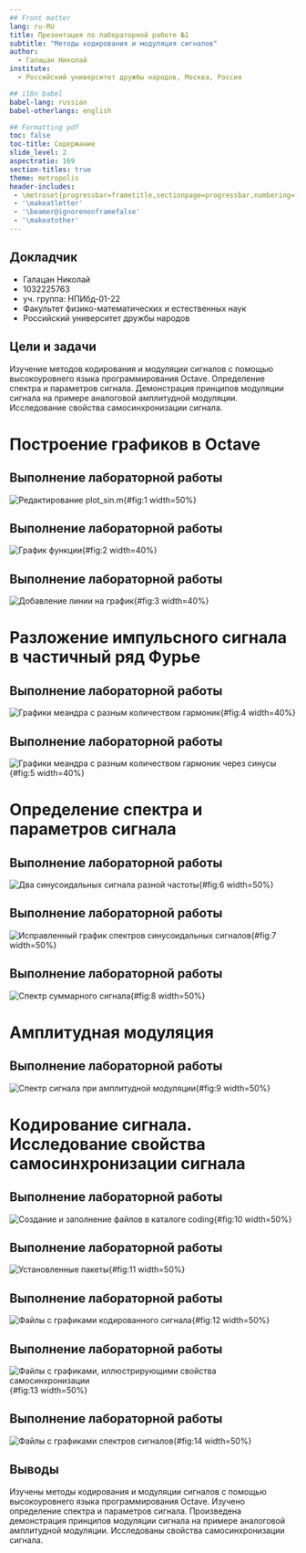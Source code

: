 ```yaml
---
## Front matter
lang: ru-RU
title: Презентация по лабораторной работе №1
subtitle: "Методы кодирования и модуляция сигналов"
author:
  - Галацан Николай
institute:
  - Российский университет дружбы народов, Москва, Россия

## i18n babel
babel-lang: russian
babel-otherlangs: english

## Formatting pdf
toc: false
toc-title: Содержание
slide_level: 2
aspectratio: 169
section-titles: true
theme: metropolis
header-includes:
 - \metroset{progressbar=frametitle,sectionpage=progressbar,numbering=fraction}
 - '\makeatletter'
 - '\beamer@ignorenonframefalse'
 - '\makeatother'
---
```



## Докладчик

  * Галацан Николай
  * 1032225763
  * уч. группа: НПИбд-01-22
  * Факультет физико-математических и естественных наук
  * Российский университет дружбы народов

## Цели и задачи

Изучение методов кодирования и модуляции сигналов с помощью высокоуровнего языка программирования Octave. Определение спектра и параметров сигнала. Демонстрация принципов модуляции сигнала на примере аналоговой
амплитудной модуляции. Исследование свойства самосинхронизации сигнала.

# Построение графиков в Octave


## Выполнение лабораторной работы

![Редактирование plot_sin.m](image/1.png){#fig:1 width=50%}

## Выполнение лабораторной работы

![График функции](image/2.png){#fig:2 width=40%}


## Выполнение лабораторной работы

![Добавление линии на график](image/3.png){#fig:3 width=40%}

# Разложение импульсного сигнала в частичный ряд Фурье


## Выполнение лабораторной работы

![Графики меандра с разным количеством гармоник](image/4.png){#fig:4 width=40%}

## Выполнение лабораторной работы

![Графики меандра с разным количеством гармоник через синусы](image/5.png){#fig:5 width=40%}

# Определение спектра и параметров сигнала

## Выполнение лабораторной работы

![Два синусоидальных сигнала разной частоты](image/6.png){#fig:6 width=50%}

## Выполнение лабораторной работы

![ Исправленный график спектров синусоидальных сигналов](image/7.png){#fig:7 width=50%}

## Выполнение лабораторной работы

![ Спектр суммарного сигнала](image/8.png){#fig:8 width=50%}

# Амплитудная модуляция

## Выполнение лабораторной работы

![Спектр сигнала при амплитудной модуляции](image/9.png){#fig:9 width=50%}

# Кодирование сигнала. Исследование свойства самосинхронизации сигнала

## Выполнение лабораторной работы

![Создание и заполнение файлов в каталоге coding](image/10.png){#fig:10 width=50%}

## Выполнение лабораторной работы

![Установленные пакеты](image/11.png){#fig:11 width=50%}

## Выполнение лабораторной работы

![Файлы с графиками кодированного сигнала](image/13.png){#fig:12 width=50%}

## Выполнение лабораторной работы

![Файлы с графиками, иллюстрирующими свойства самосинхронизации](image/14.png){#fig:13 width=50%}

## Выполнение лабораторной работы

![Файлы с графиками спектров сигналов](image/12.png){#fig:14 width=50%}

## Выводы

Изучены методы кодирования и модуляции сигналов с помощью высокоуровнего языка программирования Octave. Изучено определение спектра и параметров сигнала. Произведена демонстрация принципов модуляции сигнала на примере аналоговой амплитудной модуляции. Исследованы свойства самосинхронизации сигнала.

